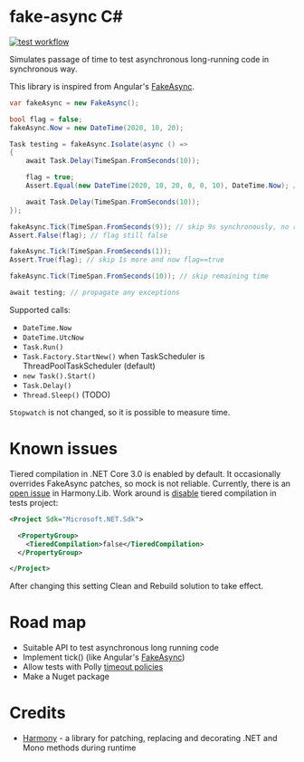 # fake-async C#
[![test workflow](https://github.com/Tolyandre/fake-async/workflows/test/badge.svg)](https://github.com/Tolyandre/fake-async/actions?query=workflow%3Atest)

Simulates passage of time to test asynchronous long-running code in synchronous way.

This library is inspired from Angular's [FakeAsync](https://angular.io/api/core/testing/fakeAsync).

```c#
var fakeAsync = new FakeAsync();

bool flag = false;
fakeAsync.Now = new DateTime(2020, 10, 20);

Task testing = fakeAsync.Isolate(async () =>
{
	await Task.Delay(TimeSpan.FromSeconds(10));

	flag = true;
	Assert.Equal(new DateTime(2020, 10, 20, 0, 0, 10), DateTime.Now); // DateTime.Now mocked

	await Task.Delay(TimeSpan.FromSeconds(10));
});

fakeAsync.Tick(TimeSpan.FromSeconds(9)); // skip 9s synchronously, no real delay
Assert.False(flag); // flag still false

fakeAsync.Tick(TimeSpan.FromSeconds(1));
Assert.True(flag); // skip 1s more and now flag==true

fakeAsync.Tick(TimeSpan.FromSeconds(10)); // skip remaining time

await testing; // propagate any exceptions
```

Supported calls:
- `DateTime.Now`
- `DateTime.UtcNow`
- `Task.Run()`
- `Task.Factory.StartNew()` when TaskScheduler is ThreadPoolTaskScheduler (default)
- `new Task().Start()`
- `Task.Delay()`
- `Thread.Sleep()` (TODO)

`Stopwatch` is not changed, so it is possible to measure time.

# Known issues
Tiered compilation in .NET Core 3.0 is enabled by default. It occasionally overrides FakeAsync patches, so mock is not reliable. Currently, there is an [open issue](https://github.com/pardeike/Harmony/issues/307) in Harmony.Lib.
Work around is [disable](https://docs.microsoft.com/en-us/dotnet/core/run-time-config/compilation#tiered-compilation) tiered compilation in tests project:
```xml
<Project Sdk="Microsoft.NET.Sdk">

  <PropertyGroup>
    <TieredCompilation>false</TieredCompilation>
  </PropertyGroup>

</Project>
```
After changing this setting Clean and Rebuild solution to take effect.


# Road map
- Suitable API to test asynchronous long running code
- Implement tick() (like Angular's [FakeAsync](https://angular.io/api/core/testing/fakeAsync))
- Allow tests with Polly [timeout policies](https://github.com/App-vNext/Polly#timeout)
- Make a Nuget package

# Credits
- [Harmony](https://github.com/pardeike/Harmony) - a library for patching, replacing and decorating .NET and Mono methods during runtime

